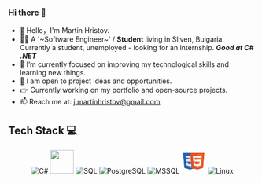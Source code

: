 ### Hi there 👋
- 👋 Hello，I'm Martin Hristov.
- 👨‍💻 A '~Software Engineer~' / **Student** living in Sliven, Bulgaria. Currently a student, unemployed - looking for an internship. ***Good at C# .NET***
- 🌱 I’m currently focused on improving my technological skills and learning new things.
- 👷 I am open to project ideas and opportunities.
- 👉 Currently working on my portfolio and open-source projects.
- 📫 Reach me at: j.martinhristov@gmail.com

## Tech Stack 💻
<p align="center">
<img title="C#" alt="C#" src="https://static-00.iconduck.com/assets.00/c-sharp-c-icon-1822x2048-wuf3ijab.png" width="42" height="44" />
<img title="Git" alt="" src="https://cdn.jsdelivr.net/gh/aaron-ai/ImageHosting@master/img/202203061326511.png" width="48" height="48" />
<img title="SQL" alt="SQL" src="https://upload.wikimedia.org/wikipedia/commons/8/87/Sql_data_base_with_logo.png" width="90" height="44" />
<img title="PostgreSQL" alt="PostgreSQL" src="https://upload.wikimedia.org/wikipedia/commons/thumb/2/29/Postgresql_elephant.svg/1200px-Postgresql_elephant.svg.png" width="48" height="48" />
<img title="MSSQL" alt="MSSQL" src="https://img.icons8.com/?size=512&id=laYYF3dV0Iew&format=png" width="48" height="48" />
<img title="HTML & CSS" alt="HTML & CSS" src="https://github.com/mhrstv/mhrstv/blob/main/img/htmlcss.png" width="50" height="50" />
<img title="Linux" alt="Linux" src="https://upload.wikimedia.org/wikipedia/commons/thumb/3/35/Tux.svg/1200px-Tux.svg.png" width="40" height="50" />
</p>
